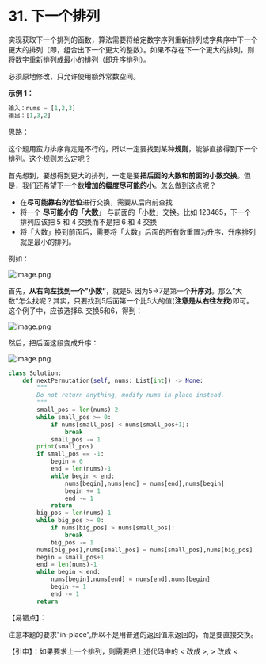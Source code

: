 # 31. 下一个排列

实现获取下一个排列的函数，算法需要将给定数字序列重新排列成字典序中下一个更大的排列（即，组合出下一个更大的整数）。如果不存在下一个更大的排列，则将数字重新排列成最小的排列（即升序排列）。

必须原地修改，只允许使用额外常数空间。

**示例 1：**

```python
输入：nums = [1,2,3]
输出：[1,3,2]
```

思路：

这个题用蛮力排序肯定是不行的，所以一定要找到某种**规则**，能够直接得到下一个排列。这个规则怎么定呢？

首先想到，要想得到更大的排列，一定是要**把后面的大数和前面的小数交换**。但是，我们还希望下一个数**增加的幅度尽可能的小**。怎么做到这点呢？

- 在**尽可能靠右的低位**进行交换，需要从后向前查找
- 将一个 **尽可能小的「大数**」 与前面的「小数」交换。比如 123465，下一个排列应该把 5 和 4 交换而不是把 6 和 4 交换
- 将「大数」换到前面后，需要将「大数」后面的所有数重置为升序，升序排列就是最小的排列。

例如：

![image.png](https://pic.leetcode-cn.com/6e8c9822771be77c6f34cd3086153984eec386fb8376e09e36132ac36bb9cd6f-image.png)

首先，**从右向左找到一个”小数“**，就是5. 因为5->7是第一个**升序对**。那么”大数“怎么找呢？其实，只要找到5后面第一个比5大的值(**注意是从右往左找**)即可。这个例子中，应该选择6. 交换5和6，得到：

![image.png](https://pic.leetcode-cn.com/eb1470fd9942da6d2ab4855d13dfadcb715b629b4ea9cba0edfe2d1298744186-image.png)

然后，把后面这段变成升序：

![image.png](https://pic.leetcode-cn.com/9d627a4ffda635bbf0c4fcdb7b1359c557db8e1c300ab54383a0bc89f6763c18-image.png)



```python
class Solution:
    def nextPermutation(self, nums: List[int]) -> None:
        """
        Do not return anything, modify nums in-place instead.
        """
        small_pos = len(nums)-2
        while small_pos >= 0:
            if nums[small_pos] < nums[small_pos+1]:
                break
            small_pos -= 1
        print(small_pos)
        if small_pos == -1: 
            begin = 0
            end = len(nums)-1
            while begin < end:
                nums[begin],nums[end] = nums[end],nums[begin]
                begin += 1
                end -= 1
            return
        big_pos = len(nums)-1
        while big_pos >= 0:
            if nums[big_pos] > nums[small_pos]:
                break
            big_pos -= 1
        nums[big_pos],nums[small_pos] = nums[small_pos],nums[big_pos]
        begin = small_pos+1
        end = len(nums)-1
        while begin < end:
            nums[begin],nums[end] = nums[end],nums[begin]
            begin += 1
            end -= 1
        return 
```

【易错点】：

注意本题的要求"in-place",所以不是用普通的返回值来返回的，而是要直接交换。



【引申】：如果要求上一个排列，则需要把上述代码中的 < 改成 >, > 改成 <